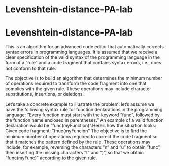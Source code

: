 
# Levenshtein-distance-PA-lab
# Levenshtein-distance-PA-lab

This is an algorithm for an advanced code editor that automatically corrects syntax errors in programming languages. It is assumed that we receive a clear specification of the valid syntax of the programming language in the form of a ”rule” and a code fragment that contains syntax errors, i.e., does not conform to that rule.

The objective is to build an algorithm that determines the minimum number of operations required to transform the code fragment into one that complies with the given rule. These operations may include character substitutions, insertions, or deletions.

Let’s take a concrete example to illustrate the problem: let’s assume we have the following syntax rule for function declarations in the programming language:
”Every function must start with the keyword ”func”, followed by the function name enclosed in parentheses.” An example of a valid function declaration would be ”func(myFunction)”.Here’s how the situation looks:
Given code fragment: ”fnuc(myFuncion”
The objective is to find the minimum number of operations required to correct the code fragment so that it matches the pattern defined by the rule. These operations may include, for example, reversing the characters ”n” and ”u” to obtain ”func”, then inserting the missing characters ”t” and ”)”, so that we obtain ”func(myFunc)” according to the given rule.

